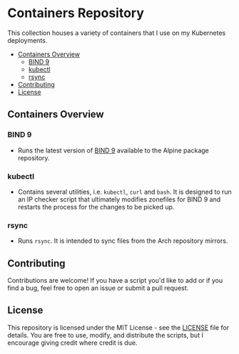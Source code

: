 # Containers Repository <!-- omit from toc -->

This collection houses a variety of containers that I use on my Kubernetes deployments.

- [Containers Overview](#containers-overview)
  - [BIND 9](#bind-9)
  - [kubectl](#kubectl)
  - [rsync](#rsync)
- [Contributing](#contributing)
- [License](#license)

## Containers Overview

### BIND 9

- Runs the latest version of [BIND 9](https://www.isc.org/bind/) available to the Alpine package repository.

### kubectl

- Contains several utilities, i.e. `kubectl`, `curl` and `bash`. It is designed to run an IP checker script that ultimately modifies zonefiles for BIND 9 and restarts the process for the changes to be picked up.

### rsync

- Runs `rsync`. It is intended to sync files from the Arch repository mirrors.

## Contributing

Contributions are welcome! If you have a script you'd like to add or if you find a bug, feel free to open an issue or submit a pull request.

## License

This repository is licensed under the MIT License - see the [LICENSE](LICENSE) file for details. You are free to use, modify, and distribute the scripts, but I encourage giving credit where credit is due.
